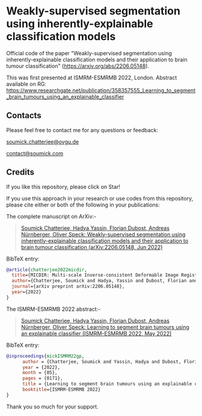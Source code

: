# Weakly-supervised segmentation using inherently-explainable classification models
Official code of the paper "Weakly-supervised segmentation using inherently-explainable classification models and their application to brain tumour classification" (https://arxiv.org/abs/2206.05148).

This was first presented at ISMRM-ESMRMB 2022, London.
Abstract available on RG: https://www.researchgate.net/publication/358357555_Learning_to_segment_brain_tumours_using_an_explainable_classifier

## Contacts

Please feel free to contact me for any questions or feedback:

[soumick.chatterjee@ovgu.de](mailto:soumick.chatterjee@ovgu.de)

[contact@soumick.com](mailto:contact@soumick.com)

## Credits

If you like this repository, please click on Star!

If you use this approach in your research or use codes from this repository, please cite either or both of the following in your publications:

The complete manuscript on ArXiv:-

> [Soumick Chatterjee, Hadya Yassin, Florian Dubost, Andreas Nürnberger, Oliver Speck: Weakly-supervised segmentation using inherently-explainable classification models and their application to brain tumour classification (arXiv:2206.05148, Jun 2022)](https://arxiv.org/abs/2206.05148)

BibTeX entry:

```bibtex
@article{chatterjee2022micdir,
  title={MICDIR: Multi-scale Inverse-consistent Deformable Image Registration using UNetMSS with Self-Constructing Graph Latent},
  author={Chatterjee, Soumick and Hadya, Yassin and Dubost, Florian and N{\"u}rnberger, Andreas} and Speck, Oliver,
  journal={arXiv preprint arXiv:2206.05148},
  year={2022}
}
```

The ISMRM-ESMRMB 2022 abstract:-

> [Soumick Chatterjee, Hadya Yassin, Florian Dubost, Andreas Nürnberger, Oliver Speck: Learning to segment brain tumours using an explainable classifier (ISMRM-ESMRMB 2022, May 2022)](https://www.researchgate.net/publication/358357555_Learning_to_segment_brain_tumours_using_an_explainable_classifier)

BibTeX entry:


```bibtex
@inproceedings{mickISMRM22gp,
      author = {Chatterjee, Soumick and Yassin, Hadya and Dubost, Florian and Nürnberger, Andreas and Speck, Oliver},
      year = {2022},
      month = {05},
      pages = {0171},
      title = {Learning to segment brain tumours using an explainable classifier},
      booktitle={ISMRM-ESMRMB 2022}
}
```
Thank you so much for your support.
